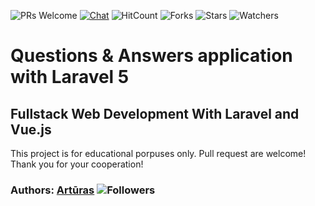 ![PRs Welcome](https://img.shields.io/badge/PRs-welcome-brightgreen.svg)
[![Chat](https://img.shields.io/discord/620935790867906561?label=chat)](https://discordapp.com/channels/620935790867906561)
![HitCount](http://hits.dwyl.io/keizah7/qa.svg)
![Forks](https://img.shields.io/github/forks/keizah7/qa?style=social)
![Stars](https://img.shields.io/github/stars/keizah7/qa?style=social)
![Watchers](https://img.shields.io/github/watchers/keizah7/qa?style=social)

# Questions &amp; Answers application with Laravel 5
## Fullstack Web Development With Laravel and Vue.js
This project is for educational porpuses only. Pull request are welcome! Thank you for your cooperation!

### Authors: [Artūras](https://github.com/keizah7) ![Followers](https://img.shields.io/github/followers/keizah7?style=social)
